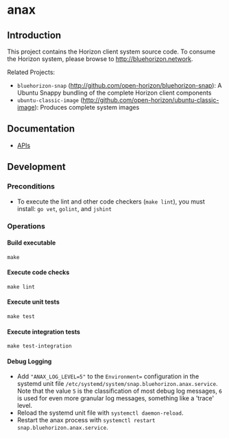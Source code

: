 # anax

## Introduction

This project contains the Horizon client system source code. To consume the Horizon system, please browse to http://bluehorizon.network.

Related Projects:

* `bluehorizon-snap` (http://github.com/open-horizon/bluehorizon-snap): A Ubuntu Snappy bundling of the complete Horizon client components
* `ubuntu-classic-image` (http://github.com/open-horizon/ubuntu-classic-image): Produces complete system images

## Documentation

* [APIs](api.md)

## Development

### Preconditions

* To execute the lint and other code checkers (`make lint`), you must install: `go vet`, `golint`, and `jshint`

### Operations

#### Build executable

    make

#### Execute code checks

    make lint

#### Execute unit tests

    make test

#### Execute integration tests

    make test-integration

#### Debug Logging

* Add `"ANAX_LOG_LEVEL=5"` to the `Environment=` configuration in the systemd unit file `/etc/systemd/system/snap.bluehorizon.anax.service`. Note that the value `5` is the classification of most debug log messages, `6` is used for even more granular log messages, something like a 'trace' level.
* Reload the systemd unit file with `systemctl daemon-reload`.
* Restart the anax process with `systemctl restart snap.bluehorizon.anax.service`.
